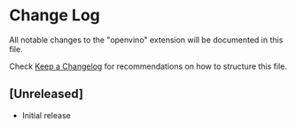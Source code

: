 # Change Log

All notable changes to the "openvino" extension will be documented in this file.

Check [Keep a Changelog](http://keepachangelog.com/) for recommendations on how to structure this file.

## [Unreleased]

- Initial release